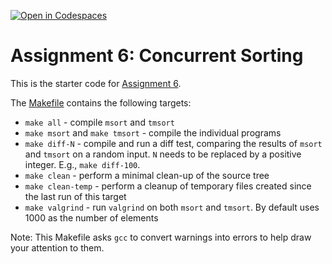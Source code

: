 [![Open in Codespaces](https://classroom.github.com/assets/launch-codespace-2972f46106e565e64193e422d61a12cf1da4916b45550586e14ef0a7c637dd04.svg)](https://classroom.github.com/open-in-codespaces?assignment_repo_id=16987789)
# Assignment 6: Concurrent Sorting

This is the starter code for [Assignment 6](https://khoury-cs3650.github.io/a06.html).

The [Makefile](Makefile) contains the following targets:

- `make all` - compile `msort` and `tmsort`
- `make msort` and `make tmsort` - compile the individual programs
- `make diff-N` - compile and run a diff test, comparing the results of `msort` and `tmsort` on a random input. `N` needs to be replaced by a positive integer. E.g., `make diff-100`.
- `make clean` - perform a minimal clean-up of the source tree
- `make clean-temp` - perform a cleanup of temporary files created since the last run of this target
- `make valgrind` - run `valgrind` on both `msort` and `tmsort`. By default uses 1000 as the number of elements

Note: This Makefile asks `gcc` to convert warnings into errors to help draw your attention to them.
